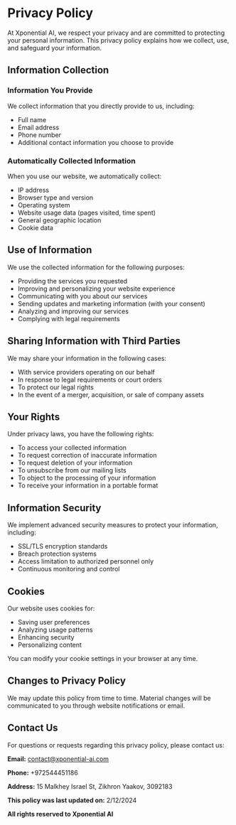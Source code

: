 # Privacy Policy

At Xponential AI, we respect your privacy and are committed to protecting your personal information. This privacy policy explains how we collect, use, and safeguard your information.

## Information Collection

### Information You Provide

We collect information that you directly provide to us, including:
- Full name
- Email address
- Phone number
- Additional contact information you choose to provide

### Automatically Collected Information

When you use our website, we automatically collect:
- IP address
- Browser type and version
- Operating system
- Website usage data (pages visited, time spent)
- General geographic location
- Cookie data

## Use of Information

We use the collected information for the following purposes:
- Providing the services you requested
- Improving and personalizing your website experience
- Communicating with you about our services
- Sending updates and marketing information (with your consent)
- Analyzing and improving our services
- Complying with legal requirements

## Sharing Information with Third Parties

We may share your information in the following cases:
- With service providers operating on our behalf
- In response to legal requirements or court orders
- To protect our legal rights
- In the event of a merger, acquisition, or sale of company assets

## Your Rights

Under privacy laws, you have the following rights:
- To access your collected information
- To request correction of inaccurate information
- To request deletion of your information
- To unsubscribe from our mailing lists
- To object to the processing of your information
- To receive your information in a portable format

## Information Security

We implement advanced security measures to protect your information, including:
- SSL/TLS encryption standards
- Breach protection systems
- Access limitation to authorized personnel only
- Continuous monitoring and control

## Cookies

Our website uses cookies for:
- Saving user preferences
- Analyzing usage patterns
- Enhancing security
- Personalizing content

You can modify your cookie settings in your browser at any time.

## Changes to Privacy Policy

We may update this policy from time to time. Material changes will be communicated to you through website notifications or email.

## Contact Us

For questions or requests regarding this privacy policy, please contact us:

**Email:** contact@xponential-ai.com

**Phone:** +972544451186

**Address:** 15 Malkhey Israel St, Zikhron Yaakov, 3092183

**This policy was last updated on:** 2/12/2024

**All rights reserved to Xponential AI**